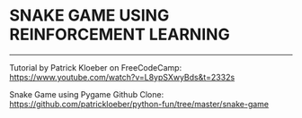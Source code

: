 # SNAKE GAME USING REINFORCEMENT LEARNING
---------------------------------------------
Tutorial by Patrick Kloeber on FreeCodeCamp: https://www.youtube.com/watch?v=L8ypSXwyBds&t=2332s

Snake Game using Pygame Github Clone: https://github.com/patrickloeber/python-fun/tree/master/snake-game